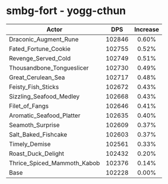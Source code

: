 # smbg-fort - yogg-cthun
| Actor | DPS | Increase |
|---|:---:|:---:|
|Draconic_Augment_Rune|102846|0.60%|
|Fated_Fortune_Cookie|102755|0.52%|
|Revenge_Served_Cold|102749|0.51%|
|Thousandbone_Tongueslicer|102730|0.49%|
|Great_Cerulean_Sea|102717|0.48%|
|Feisty_Fish_Sticks|102672|0.43%|
|Sizzling_Seafood_Medley|102668|0.43%|
|Filet_of_Fangs|102646|0.41%|
|Aromatic_Seafood_Platter|102635|0.40%|
|Seamoth_Surprise|102609|0.37%|
|Salt_Baked_Fishcake|102603|0.37%|
|Timely_Demise|102561|0.33%|
|Roast_Duck_Delight|102432|0.20%|
|Thrice_Spiced_Mammoth_Kabob|102376|0.14%|
|Base|102228|0.00%|

